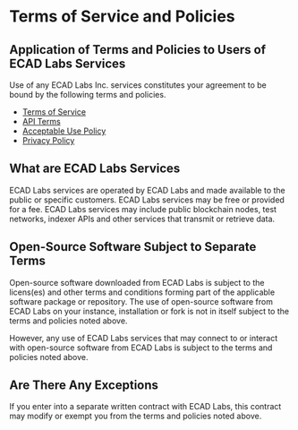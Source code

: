 # Terms of Service and Policies

## Application of Terms and Policies to Users of ECAD Labs Services
Use of any ECAD Labs Inc. services constitutes your agreement to be bound by the following terms and policies.

- [Terms of Service](terms-of-service.md)
- [API Terms](api-terms.md)
- [Acceptable Use Policy](acceptable-use-policy.md)
- [Privacy Policy](privacy-policy.md)

## What are ECAD Labs Services
ECAD Labs services are operated by ECAD Labs and made available to the public or specific customers. ECAD Labs services may be free or provided for a fee. ECAD Labs services may include public blockchain nodes, test networks, indexer APIs and other services that transmit or retrieve data. 

## Open-Source Software Subject to Separate Terms
Open-source software downloaded from ECAD Labs is subject to the licens(es) and other terms and conditions forming part of the applicable software package or repository. The use of open-source software from ECAD Labs on your instance, installation or fork is not in itself subject to the terms and policies noted above.

However, any use of ECAD Labs services that may connect to or interact with open-source software from ECAD Labs is subject to the terms and policies noted above.

## Are There Any Exceptions
If you enter into a separate written contract with ECAD Labs, this contract may modify or exempt you from the terms and policies noted above.


